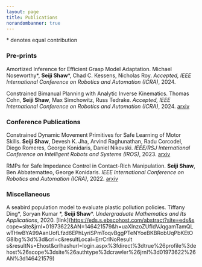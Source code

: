 ```yaml
---
layout: page
title: Publications
norandombanner: true
---
```



\* denotes equal contribution

### Pre-prints
Amortized Inference for Efficient Grasp Model Adaptation. Michael Noseworthy\*, **Seiji Shaw**\*, Chad C. Kessens, Nicholas Roy. *Accepted, IEEE International Conference on Robotics and Automation (ICRA)*, 2024.

Constrained Bimanual Planning with Analytic Inverse Kinematics. Thomas Cohn, **Seiji Shaw**, Max Simchowitz, Russ Tedrake. *Accepted, IEEE International Conference on Robotics and Automation (ICRA)*, 2024. [arxiv](https://arxiv.org/abs/2309.08770)

### Conference Publications
Constrained Dynamic Movement Primitives for Safe Learning of Motor Skills. **Seiji Shaw**, Devesh K. Jha, Arvind Raghunathan, Radu Corcodel, Diego Romeres, George Konidaris, Daniel Nikovski. *IEEE/RSJ International Conference on Intelligent Robots and Systems (IROS)*, 2023. 
[arxiv](https://arxiv.org/abs/2209.14461)

RMPs for Safe Impedance Control in Contact-Rich Manipulation. **Seiji Shaw**, Ben Abbatematteo, George Konidaris. *IEEE International Conference on Robotics and Automation (ICRA)*, 2022.
[arxiv](https://arxiv.org/abs/2109.12103)

### Miscellaneous
A seabird population model to evaluate plastic pollution policies. Tiffany Ding\*, Soryan Kumar \*, **Seiji Shaw**\*. *Undergraduate Mathematics and Its Applications*, 2020.
[link](https://eds.s.ebscohost.com/abstract?site=eds&s    cope=site&jrnl=01973622&AN=146421579&h=uaXInzoZUfIdVJqgamTamQLwTHwBYA99AanUofLfzd6EPhLyriSPmToqvBggPTeNYoeBKBRobUqPbKEtOG8Ibg%3d%3d&crl=c&resultLocal=ErrCrlNoResult    s&resultNs=Ehost&crlhashurl=login.aspx%3fdirect%3dtrue%26profile%3dehost%26scope%3dsite%26authtype%3dcrawler%26jrnl%3d01973622%26AN%3d146421579)

